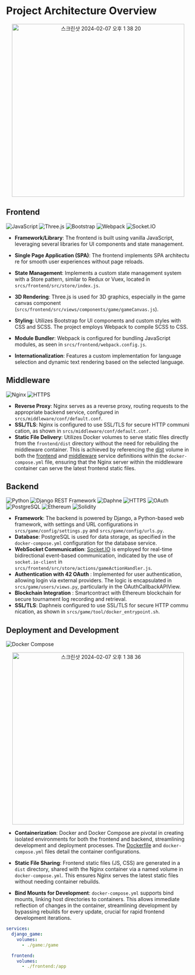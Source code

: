 # Project Architecture Overview

<div style="text-align: center;">
    <img width="472" alt="스크린샷 2024-02-07 오후 1 38 20" src="https://github.com/trancendering/Transcendence_Backend/assets/84652799/adcebf3e-ecc4-4828-8f4d-d424122dbfff">
</div>

## Frontend

![JavaScript](https://img.shields.io/badge/JavaScript-F7DF1E?logo=javascript&logoColor=black) ![Three.js](https://img.shields.io/badge/Three.js-black?logo=three.js&logoColor=white) ![Bootstrap](https://img.shields.io/badge/Bootstrap-7952B3?logo=bootstrap&logoColor=white) ![Webpack](https://img.shields.io/badge/Webpack-8DD6F9?logo=webpack&logoColor=black) ![Socket.IO](https://img.shields.io/badge/Socket.IO-010101?logo=socket.io&logoColor=white)


- **Framework/Library**: The frontend is built using vanilla JavaScript, leveraging several libraries for UI components and state management.
- **Single Page Application (SPA)**: The frontend implements SPA architecture for smooth user experiences without page reloads.
- **State Management**: Implements a custom state management system with a Store pattern, similar to Redux or Vuex, located in `srcs/frontend/src/store/index.js`.
- **3D Rendering**: Three.js is used for 3D graphics, especially in the game canvas component (`srcs/frontend/src/views/components/game/gameCanvas.js`).

- **Styling**: Utilizes Bootstrap for UI components and custom styles with CSS and SCSS. The project employs Webpack to compile SCSS to CSS.
- **Module Bundler**: Webpack is configured for bundling JavaScript modules, as seen in `srcs/frontend/webpack.config.js`.
- **Internationalization**: Features a custom implementation for language selection and dynamic text rendering based on the selected language.

## Middleware 

![Nginx](https://img.shields.io/badge/Nginx-009639?logo=nginx&logoColor=white) ![HTTPS](https://img.shields.io/badge/HTTPS-565656?logo=letsencrypt&logoColor=white)

- **Reverse Proxy**: Nginx serves as a reverse proxy, routing requests to the appropriate backend service, configured in `srcs/middleware/conf/default.conf`.
- **SSL/TLS**: Nginx is configured to use SSL/TLS for secure HTTP communication, as shown in `srcs/middleware/conf/default.conf.`
- **Static File Delivery**: Utilizes Docker volumes to serve static files directly from the `frontend/dist` directory without the need for rebuilding the middleware container. This is achieved by referencing the [dist](file:///Users/leetaekwon/Documents/coding/trans/srcs/middleware/conf/default.conf#5%2C24-5%2C24) volume in both the [frontend](file:///Users/leetaekwon/Documents/coding/trans/srcs/docker-compose.yml#18%2C15-18%2C15) and [middleware](file:///Users/leetaekwon/Documents/coding/trans/srcs/docker-compose.yml#4%2C5-4%2C5) service definitions within the `docker-compose.yml` file, ensuring that the Nginx server within the middleware container can serve the latest frontend static files.
## Backend

![Python](https://img.shields.io/badge/Python-3776AB?logo=python&logoColor=yellow) ![Django REST Framework](https://img.shields.io/badge/Django_REST_Framework-092E20?logo=django&logoColor=white) ![Daphne](https://img.shields.io/badge/Daphne-512BD4?logo=django&logoColor=white) ![HTTPS](https://img.shields.io/badge/HTTPS-565656?logo=letsencrypt&logoColor=white) ![OAuth](https://img.shields.io/badge/OAuth-4285F4?logo=oauth&logoColor=white) ![PostgreSQL](https://img.shields.io/badge/PostgreSQL-316192?logo=postgresql&logoColor=white) ![Ethereum](https://img.shields.io/badge/Ethereum-3C3C3D?logo=ethereum&logoColor=white) ![Solidity](https://img.shields.io/badge/Solidity-363636?logo=solidity&logoColor=white)

- **Framework**: The backend is powered by Django, a Python-based web framework, with settings and URL configurations in `srcs/game/config/settings.py` and `srcs/game/config/urls.py`.
- **Database**: PostgreSQL is used for data storage, as specified in the `docker-compose.yml` configuration for the database service.
- **WebSocket Communication**: [Socket.IO](http://socket.io/) is employed for real-time bidirectional event-based communication, indicated by the use of `socket.io-client` in `srcs/frontend/src/store/actions/gameActionHandler.js`.
- **Authentication with 42 OAuth** : Implemented for user authentication, allowing login via external providers. The logic is encapsulated in `srcs/game/users/views.py`, particularly in the OAuthCallbackAPIView.
- **Blockchain Integration** : Smartcontract with Ethereum blockchain for secure tournament log recording and retrieval.
- **SSL/TLS**: Daphneis configured to use SSL/TLS for secure HTTP communication, as shown in `srcs/game/tool/docker_entrypoint.sh`.


## Deployment and Development

![Docker Compose](https://img.shields.io/badge/Docker_Compose-1DA1F2?logo=docker&logoColor=white)

<div style="text-align: center;">
	<img width="470" alt="스크린샷 2024-02-07 오후 1 38 36" src="https://github.com/trancendering/Transcendence_Backend/assets/84652799/e66c41b5-ad92-459a-8533-96d8c1301843">
</div>

- **Containerization**: Docker and Docker Compose are pivotal in creating isolated environments for both the frontend and backend, streamlining development and deployment processes. The [Dockerfile](file:///Users/leetaekwon/Documents/coding/trans/srcs/docker-compose.yml#10%2C25-10%2C25) and `docker-compose.yml` files detail the container configurations.

- **Static File Sharing**: Frontend static files (JS, CSS) are generated in a `dist` directory, shared with the Nginx container via a named volume in `docker-compose.yml`. This ensures Nginx serves the latest static files without needing container rebuilds.

- **Bind Mounts for Development**: `docker-compose.yml` supports bind mounts, linking host directories to containers. This allows immediate reflection of changes in the container, streamlining development by bypassing rebuilds for every update, crucial for rapid frontend development iterations.


```yaml
services:
  django_game:
    volumes:
      - ./game:/game

  frontend:
    volumes:
      - ./frontend:/app
```







